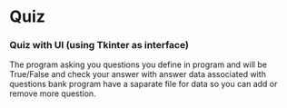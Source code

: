 # Quiz
### Quiz with UI (using Tkinter as interface)
The program asking you questions you define in program and will be True/False and check your answer with answer data associated with questions bank
program have a saparate file for data so you can add or remove more question.
